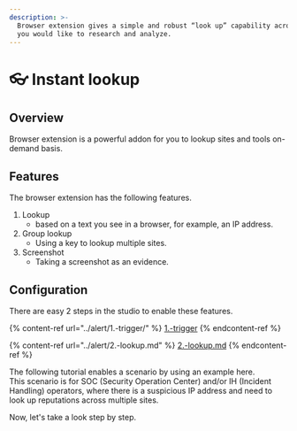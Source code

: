 ```yaml
---
description: >-
  Browser extension gives a simple and robust “look up” capability across what
  you would like to research and analyze.
---
```


# 👓 Instant lookup

## Overview

Browser extension is a powerful addon for you to lookup sites and tools on-demand basis.&#x20;

## Features

The browser extension has the following features.

1. Lookup
   * based on a text you see in a browser, for example, an IP address.
2. Group lookup
   * Using a key to lookup multiple sites.
3. Screenshot&#x20;
   * Taking a screenshot as an evidence.&#x20;

## Configuration

There are easy 2 steps in the studio to enable these features.&#x20;

{% content-ref url="../alert/1.-trigger/" %}
[1.-trigger](../alert/1.-trigger/)
{% endcontent-ref %}

{% content-ref url="../alert/2.-lookup.md" %}
[2.-lookup.md](../alert/2.-lookup.md)
{% endcontent-ref %}

The following tutorial enables a scenario by using an example here. \
This scenario is for SOC (Security Operation Center) and/or IH (Incident Handling) operators, where there is a suspicious IP address and need to look up reputations across multiple sites.\
&#x20;



Now, let's take a look step by step.

